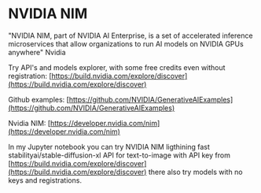 # NVIDIA NIM

"NVIDIA NIM, part of NVIDIA AI Enterprise, is a set of accelerated inference microservices that allow organizations to run AI models on NVIDIA GPUs anywhere" Nvidia


Try API's and models explorer, with some free credits even without registration: [https://build.nvidia.com/explore/discover](https://build.nvidia.com/explore/discover)

Github examples:
[https://github.com/NVIDIA/GenerativeAIExamples](https://github.com/NVIDIA/GenerativeAIExamples)

Nvidia NIM:
[https://developer.nvidia.com/nim](https://developer.nvidia.com/nim)

In my Jupyter notebook you can try NVIDIA NIM ligthining fast stabilityai/stable-diffusion-xl API for text-to-image with API key from [https://build.nvidia.com/explore/discover](https://build.nvidia.com/explore/discover) there also try models with no keys and registrations.

